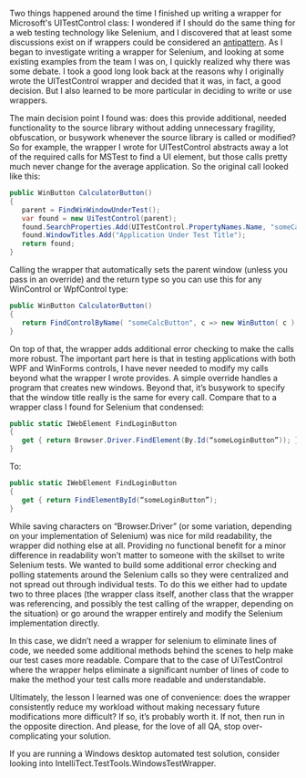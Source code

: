 

Two things happened around the time I finished up writing a wrapper for Microsoft's UITestControl class: I wondered if I should do the same thing for a web testing technology like Selenium, and I discovered that at least some discussions exist on if wrappers could be considered an [antipattern](https://stackoverflow.com/questions/2550961/wrappers-law-of-demeter-seems-to-be-an-anti-pattern). As I began to investigate writing a wrapper for Selenium, and looking at some existing examples from the team I was on, I quickly realized why there was some debate. I took a good long look back at the reasons why I originally wrote the UITestControl wrapper and decided that it was, in fact, a good decision. But I also learned to be more particular in deciding to write or use wrappers.

The main decision point I found was: does this provide additional, needed functionality to the source library without adding unnecessary fragility, obfuscation, or busywork whenever the source library is called or modified? So for example, the wrapper I wrote for UITestControl abstracts away a lot of the required calls for MSTest to find a UI element, but those calls pretty much never change for the average application. So the original call looked like this:

```csharp
public WinButton CalculatorButton()
{
   parent = FindWinWindowUnderTest();
   var found = new UiTestControl(parent);
   found.SearchProperties.Add(UITestControl.PropertyNames.Name, "someCalcButton");
   found.WindowTitles.Add("Application Under Test Title");
   return found;
}
```

Calling the wrapper that automatically sets the parent window (unless you pass in an override) and the return type so you can use this for any WinControl or WpfControl type:

```csharp
public WinButton CalculatorButton()
{
   return FindControlByName( "someCalcButton", c => new WinButton( c ) );
}
```

On top of that, the wrapper adds additional error checking to make the calls more robust. The important part here is that in testing applications with both WPF and WinForms controls, I have never needed to modify my calls beyond what the wrapper I wrote provides. A simple override handles a program that creates new windows. Beyond that, it’s busywork to specify that the window title really is the same for every call. Compare that to a wrapper class I found for Selenium that condensed:

```csharp
public static IWebElement FindLoginButton
{
   get { return Browser.Driver.FindElement(By.Id(“someLoginButton”)); }
}
```

To:

```csharp
public static IWebElement FindLoginButton
{
   get { return FindElementById(“someLoginButton”);
}
```

While saving characters on “Browser.Driver” (or some variation, depending on your implementation of Selenium) was nice for mild readability, the wrapper did nothing else at all. Providing no functional benefit for a minor difference in readability won’t matter to someone with the skillset to write Selenium tests. We wanted to build some additional error checking and polling statements around the Selenium calls so they were centralized and not spread out through individual tests. To do this we either had to update two to three places (the wrapper class itself, another class that the wrapper was referencing, and possibly the test calling of the wrapper, depending on the situation) or go around the wrapper entirely and modify the Selenium implementation directly.

In this case, we didn’t need a wrapper for selenium to eliminate lines of code, we needed some additional methods behind the scenes to help make our test cases more readable. Compare that to the case of UiTestControl where the wrapper helps eliminate a significant number of lines of code to make the method your test calls more readable and understandable.

Ultimately, the lesson I learned was one of convenience: does the wrapper consistently reduce my workload without making necessary future modifications more difficult? If so, it’s probably worth it. If not, then run in the opposite direction. And please, for the love of all QA, stop over-complicating your solution.

If you are running a Windows desktop automated test solution, consider looking into IntelliTect.TestTools.WindowsTestWrapper.
